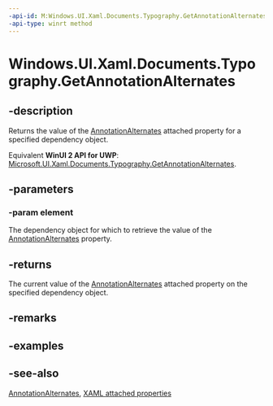 ```yaml
---
-api-id: M:Windows.UI.Xaml.Documents.Typography.GetAnnotationAlternates(Windows.UI.Xaml.DependencyObject)
-api-type: winrt method
---
```


<!-- Method syntax
public int GetAnnotationAlternates(Windows.UI.Xaml.DependencyObject element)
-->

# Windows.UI.Xaml.Documents.Typography.GetAnnotationAlternates

## -description
Returns the value of the [AnnotationAlternates](typography_annotationalternates.md) attached property for a specified dependency object.

Equivalent **WinUI 2 API for UWP**: [Microsoft.UI.Xaml.Documents.Typography.GetAnnotationAlternates](/windows/winui/api/microsoft.ui.xaml.documents.typography.getannotationalternates).

## -parameters
### -param element
The dependency object for which to retrieve the value of the [AnnotationAlternates](typography_annotationalternates.md) property.

## -returns
The current value of the [AnnotationAlternates](typography_annotationalternates.md) attached property on the specified dependency object.

## -remarks

## -examples

## -see-also

[AnnotationAlternates](typography_annotationalternates.md), [XAML attached properties](/windows/uwp/xaml-platform/attached-properties-overview)
